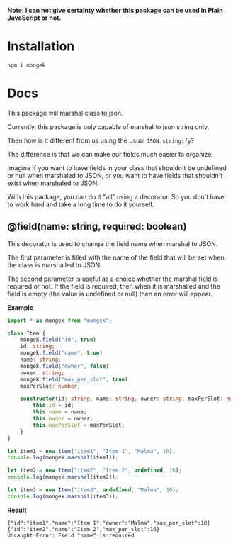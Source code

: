 **Note: I can not give certainty whether this package can be used in Plain JavaScript or not.**

# Installation

```shell
npm i mongek
```

# Docs

This package will marshal class to json.

Currently, this package is only capable of marshal to json string only.

Then how is it different from us using the usual `JSON.stringify`?

The difference is that we can make our fields much easier to organize.

Imagine if you want to have fields in your class that shouldn't be undefined or null when marshaled to JSON, or you want to have fields that shouldn't exist when marshaled to JSON.

With this package, you can do it "all" using a decorator. So you don't have to work hard and take a long time to do it yourself.

## @field(name: string, required: boolean)
This decorator is used to change the field name when marshal to JSON.

The first parameter is filled with the name of the field that will be set when the class is marshalled to JSON.

The second parameter is useful as a choice whether the marshal field is required or not.
If the field is required, then when it is marshalled and the field is empty (the value is undefined or null) then an error will appear.

**Example**
```ts
import * as mongek from "mongek";

class Item {
    mongek.field("id", true)
    id: string;
    mongek.field("name", true)
    name: string;
    mongek.field("owner", false)
    owner: string;
    mongek.field("max_per_slot", true)
    maxPerSlot: number;

    constructor(id: string, name: string, owner: string, maxPerSlot: number) {
        this.id = id;
        this.name = name;
        this.owner = owner;
        this.maxPerSlot = maxPerSlot;
    }
}

let item1 = new Item("item1", "Item 1", "Malma", 10);
console.log(mongek.marshal(item1));

let item2 = new Item("item2", "Item 2", undefined, 16);
console.log(mongek.marshal(item2));

let item3 = new Item("item3", undefined, "Malma", 10);
console.log(mongek.marshal(item3));
```
**Result**
```shell
{"id":"item1","name":"Item 1","owner":"Malma","max_per_slot":10}
{"id":"item2","name":"Item 2","max_per_slot":16}
Uncaught Error: Field "name" is required
```
